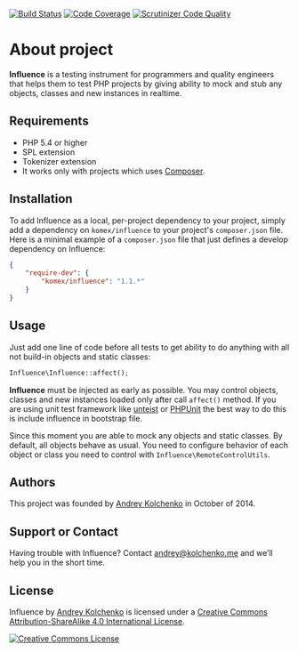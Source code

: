 [![Build Status](https://travis-ci.org/komex/influence.svg?branch=master)](https://travis-ci.org/komex/influence)
[![Code Coverage](https://scrutinizer-ci.com/g/komex/influence/badges/coverage.png?b=master)](https://scrutinizer-ci.com/g/komex/influence/?branch=master)
[![Scrutinizer Code Quality](https://scrutinizer-ci.com/g/komex/influence/badges/quality-score.png?b=master)](https://scrutinizer-ci.com/g/komex/influence/?branch=master)

About project
========

**Influence** is a testing instrument for programmers and quality engineers that helps them to test PHP projects
by giving ability to mock and stub any objects, classes and new instances in realtime.

## Requirements

* PHP 5.4 or higher
* SPL extension
* Tokenizer extension
* It works only with projects which uses [Composer](http://getcomposer.org/).

## Installation

To add Influence as a local, per-project dependency to your project, simply add a dependency on `komex/influence` to your project's `composer.json` file.
Here is a minimal example of a `composer.json` file that just defines a develop dependency on Influence:

```json
{
    "require-dev": {
        "komex/influence": "1.1.*"
    }
}
```

## Usage

Just add one line of code before all tests to get ability to do anything with all not build-in objects and static classes:

```php
Influence\Influence::affect();
```

**Influence** must be injected as early as possible. You may control objects, classes and new instances loaded only after call ```affect()``` method. If you are using unit test framework like [unteist](https://github.com/komex/unteist) or [PHPUnit](https://phpunit.de/) the best way to do this is include influence in bootstrap file.

Since this moment you are able to mock any objects and static classes. By default, all objects behave as usual. You need to configure behavior of each object or class you need to control with ```Influence\RemoteControlUtils```.

## Authors

This project was founded by [Andrey Kolchenko](https://github.com/komex) in October of 2014.

## Support or Contact

Having trouble with Influence? Contact andrey@kolchenko.me and we’ll help you in the short time.

## License

<p><span xmlns:dct="http://purl.org/dc/terms/" property="dct:title">Influence</span> by <a xmlns:cc="http://creativecommons.org/ns#" href="https://github.com/komex" property="cc:attributionName" rel="cc:attributionURL">Andrey Kolchenko</a> is licensed under a <a rel="license" href="http://creativecommons.org/licenses/by-sa/4.0/">Creative Commons Attribution-ShareAlike 4.0 International License</a>.</p>
<p><a rel="license" href="http://creativecommons.org/licenses/by-sa/4.0/"><img alt="Creative Commons License" style="border-width:0" src="https://i.creativecommons.org/l/by-sa/4.0/88x31.png" /></a></p>
